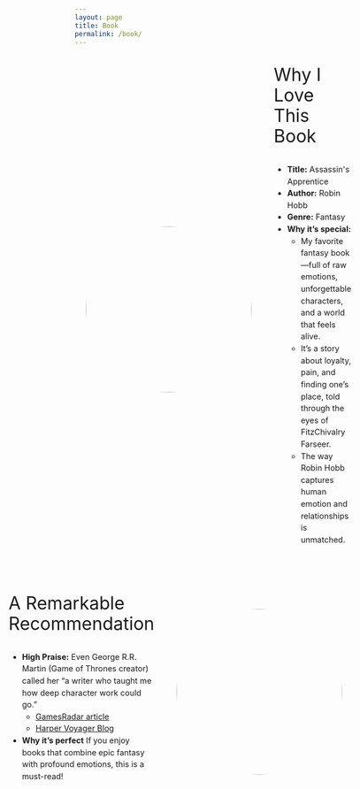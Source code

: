 ```yaml
---
layout: page
title: Book
permalink: /book/
---
```


<div class="post-content">
            <div class="serp">
              <div class="serp-col">
                <div class="serp-image">
                  <img
                    src="../assets/book_1.jpg"
                  />
                </div>
              </div>
              <div class="serp-col">
                <div class="serp-text-title">
                  Why I Love This Book
                </div>
                <div class="serp-text-desc">
                    <ul>
                        <li><b>Title:</b> Assassin's Apprentice</li>
                        <li><b>Author:</b> Robin Hobb</li>
                        <li><b>Genre:</b> Fantasy</li>
                        <li><b>Why it’s special:</b>
                        <ul>
                            <li> My favorite fantasy book—full of raw emotions, unforgettable characters, and a world that feels alive.</li>
                            <li>It’s a story about loyalty, pain, and finding one’s place, told through the eyes of FitzChivalry Farseer.</li>
                            <li>The way Robin Hobb captures human emotion and relationships is unmatched.</li>
                        </ul>   
                        </li>             
                    </ul>                
                </div>
              </div>
            </div>
<div class="serp serp-reverse">
              <div class="serp-col">
                <div class="serp-image">
                  <img src="../assets/book_2.jpg" />
                </div>
              </div>
              <div class="serp-col">
                <div class="serp-text-title">A Remarkable Recommendation</div>
                <div class="serp-text-desc">
                  <ul>
                   <li><b>High Praise:</b> Even George R.R. Martin (Game of Thrones creator) called her “a writer who taught me how deep character work could go.”
                  <ul>
                  <li><a href="https://www.gamesradar.com/fools-assassin-by-robin-hobb-review/">GamesRadar article</a></li>
                  <li><a href="https://harpervoyagerbooks.co.uk/2014/08/19/george-rr-martin-and-robin-hobb-were-both-wolf-people-here/">Harper Voyager Blog</a></li>
                  </ul>
                  </li>
                  <li><b>Why it’s perfect</b> If you enjoy books that combine epic fantasy with profound emotions, this is a must-read!
                  </li>
</ul>
                </div>
              </div>
            </div>
      
            

<style>
  .serp {
    display: flex;
    margin-bottom: 2rem;
  }

  .serp-reverse {
    flex-direction: row-reverse;
  }

  .serp-col {
    flex: 50%;
    max-width: 800px;
    width: 100%;
    margin: 20px;
    display: flex;
    flex-direction: column;
    align-items: center;
    justify-content: center;
  }
  .serp-image {
    max-width: 800px;
    display: flex;
    justify-content: center;
    align-items: center;
    width: 100%;
  }

  img {
    border-radius: 50%;
    transition: transform 1s;
    width: 300px;
    height: 300px;
    object-fit: cover;
  }

  img:hover {
    transform: scale(1.05);
  }

  .serp-text-title {
    font-size: 2rem;
    line-height: 1.15;
    width: 100%;
    margin-bottom: 1rem;
    text-align: left;
  }
  .serp-text-desc {
    font-size: 0.9rem;
    line-height: 1.5;
  }

  .subtitle {
    max-width: 250px;
    width: 100%;
    font-size: 1.5rem;
    font-weight: 700;
    text-align: center;
  }

  @media only screen and (max-width: 800px) {
    img {
      height: 250px;
      width: 250px;
    }
  }
  @media only screen and (max-width: 600px) {
    .serp {
      flex-direction: column;
      justify-content: center;
      align-items: center;
      margin-bottom: 3rem;
    }

    .serp-reverse {
      flex-direction: column;
    }

    .serp-col {
      flex: 100%;
      max-width: 300px;
      width: 100%;
      display: flex;
      flex-direction: column;
      align-items: center;
      justify-content: center;
    }

    .serp-text-title {
      font-size: 1.4rem;
      text-align: center;
    }
    .serp-text-desc {
      text-align: center;
    }
    h1 {
      text-align: center !important;
    }
  }
</style>
